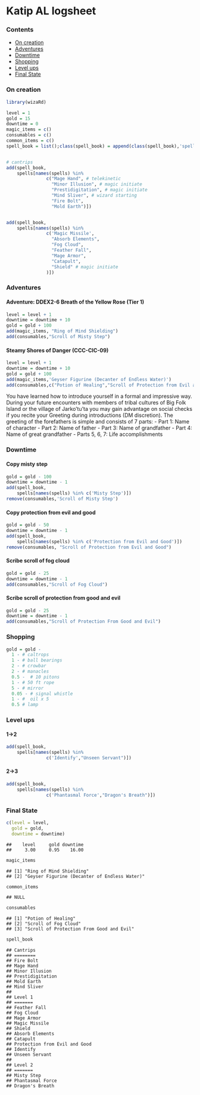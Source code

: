 Katip AL logsheet
================

### Contents

  - [On creation](#on-creation)
  - [Adventures](#adventures)
  - [Downtime](#downtime)
  - [Shopping](#shopping)
  - [Level ups](#level-ups)
  - [Final State](#final-state)

### On creation

``` r
library(wizaRd)

level = 1
gold = 15
downtime = 0
magic_items = c()
consumables = c()
common_items = c()
spell_book = list();class(spell_book) = append(class(spell_book),'spellList')


# cantrips
add(spell_book,
    spells[names(spells) %in% 
               c("Mage Hand", # telekinetic
                 "Minor Illusion", # magic initiate
                 "Prestidigitation", # magic initiate
                 "Mind Sliver", # wizard starting
                 "Fire Bolt",
                 "Mold Earth")])


add(spell_book,
    spells[names(spells) %in% 
               c('Magic Missile',
                 "Absorb Elements",
                 "Fog Cloud",
                 "Feather Fall",
                 "Mage Armor",
                 "Catapult",
                 "Shield" # magic initiate
               )])
```

### Adventures

#### Adventure: DDEX2-6 Breath of the Yellow Rose (Tier 1)

``` r
level = level + 1
downtime = downtime + 10
gold = gold + 100
add(magic_items, "Ring of Mind Shielding")
add(consumables,"Scroll of Misty Step")
```

#### Steamy Shores of Danger (CCC-CIC-09)

``` r
level = level + 1
downtime = downtime + 10
gold = gold + 100
add(magic_items,'Geyser Figurine (Decanter of Endless Water)')
add(consumables,c("Potion of Healing","Scroll of Protection from Evil and Good"))
```

You have learned how to introduce yourself in a formal and impressive
way. During your future encounters with members of tribal cultures of
Big Folk Island or the village of Jarko’tu’ta you may gain advantage on
social checks if you recite your Greeting during introductions (DM
discretion). The greeting of the forefathers is simple and consists of 7
parts: - Part 1: Name of character - Part 2: Name of father - Part 3:
Name of grandfather - Part 4: Name of great grandfather - Parts 5, 6, 7:
Life accomplishments

### Downtime

#### Copy misty step

``` r
gold = gold - 100
downtime = downtime - 1
add(spell_book,
    spells[names(spells) %in% c('Misty Step')])
remove(consumables,'Scroll of Misty Step')
```

#### Copy protection from evil and good

``` r
gold = gold - 50
downtime = downtime - 1
add(spell_book,
    spells[names(spells) %in% c('Protection from Evil and Good')])
remove(consumables, "Scroll of Protection from Evil and Good")
```

#### Scribe scroll of fog cloud

``` r
gold = gold - 25
downtime = downtime - 1
add(consumables,"Scroll of Fog Cloud")
```

#### Scribe scroll of protection from good and evil

``` r
gold = gold - 25
downtime = downtime - 1
add(consumables,"Scroll of Protection From Good and Evil")
```

### Shopping

``` r
gold = gold - 
  1 - # caltrops
  1 - # ball bearings
  2 - # crowbar
  2 - # manacles
  0.5 -  # 10 pitons
  1 - # 50 ft rope
  5 - # mirror
  0.05 - # signal whistle
  1 - #  oil x 5
  0.5 # lamp
```

### Level ups

#### 1-\>2

``` r
add(spell_book,
    spells[names(spells) %in% 
               c('Identify',"Unseen Servant")])
```

#### 2-\>3

``` r
add(spell_book,
    spells[names(spells) %in% 
               c('Phantasmal Force',"Dragon's Breath")])
```

### Final State

``` r
c(level = level,
  gold = gold,
  downtime = downtime)
```

    ##    level     gold downtime 
    ##     3.00     0.95    16.00

``` r
magic_items
```

    ## [1] "Ring of Mind Shielding"                     
    ## [2] "Geyser Figurine (Decanter of Endless Water)"

``` r
common_items
```

    ## NULL

``` r
consumables
```

    ## [1] "Potion of Healing"                      
    ## [2] "Scroll of Fog Cloud"                    
    ## [3] "Scroll of Protection From Good and Evil"

``` r
spell_book
```

    ## Cantrips
    ## ========
    ## Fire Bolt
    ## Mage Hand
    ## Minor Illusion
    ## Prestidigitation
    ## Mold Earth
    ## Mind Sliver
    ## 
    ## Level 1
    ## =======
    ## Feather Fall
    ## Fog Cloud
    ## Mage Armor
    ## Magic Missile
    ## Shield
    ## Absorb Elements
    ## Catapult
    ## Protection from Evil and Good
    ## Identify
    ## Unseen Servant
    ## 
    ## Level 2
    ## =======
    ## Misty Step
    ## Phantasmal Force
    ## Dragon's Breath
